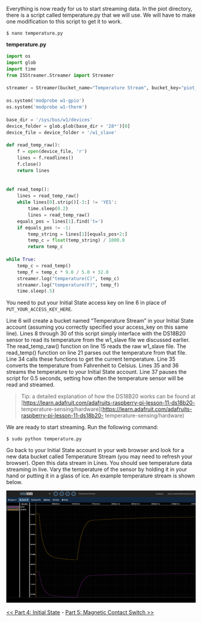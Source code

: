 Everything is now ready for us to start streaming data. In the piot directory, there is a script called temperature.py that we will use. We will have to make one modification to this script to get it to work.

```
$ nano temperature.py
```

**temperature.py**

```python
import os
import glob
import time
from ISStreamer.Streamer import Streamer

streamer = Streamer(bucket_name="Temperature Stream", bucket_key="piot_temp_stream031815", access_key="PUT_YOUR_ACCESS_KEY_HERE")

os.system('modprobe w1-gpio')
os.system('modprobe w1-therm')

base_dir = '/sys/bus/w1/devices'
device_folder = glob.glob(base_dir + '28*')[0]
device_file = device_folder + '/w1_slave'

def read_temp_raw():
    f = open(device_file, 'r')
    lines = f.readlines()
    f.close()
    return lines


def read_temp():
    lines = read_temp_raw()
    while lines[0].strip()[-3:] != 'YES':
        time.sleep(0.2)
        lines = read_temp_raw()
    equals_pos = lines[1].find('t=')
    if equals_pos != -1:
        temp_string = lines[1][equals_pos+2:]
        temp_c = float(temp_string) / 1000.0
        return temp_c

while True:
    temp_c = read_temp()
    temp_f = temp_c * 9.0 / 5.0 + 32.0
    streamer.log("temperature(C)", temp_c)
    streamer.log("temperature(F)", temp_f)
    time.sleep(.5)
```

You need to put your Initial State access key on line 6 in place of `PUT_YOUR_ACCESS_KEY_HERE`.

Line 6 will create a bucket named “Temperature Stream” in your Initial State account (assuming you correctly specified your access_key on this same line). Lines 8 through 30 of this script simply interface with the DS18B20 sensor to read its temperature from the w1_slave file we discussed earlier. The read_temp_raw() function on line 15 reads the raw w1_slave file. The read_temp() function on line 21 parses out the temperature from that file. Line 34 calls these functions to get the current temperature. Line 35 converts the temperature from Fahrenheit to Celsius. Lines 35 and 36 streams the temperature to your Initial State account. Line 37 pauses the script for 0.5 seconds, setting how often the temperature sensor will be read and streamed.

> Tip: a detailed explanation of how the DS18B20 works can be found at [https://learn.adafruit.com/adafruits-raspberry-pi-lesson-11-ds18b20- temperature-sensing/hardware](https://learn.adafruit.com/adafruits-raspberry-pi-lesson-11-ds18b20- temperature-sensing/hardware)

We are ready to start streaming. Run the following command:

```
$ sudo python temperature.py
```

Go back to your Initial State account in your web browser and look for a new data bucket called Temperature Stream (you may need to refresh your browser). Open this data stream in Lines. You should see temperature data streaming in live. Vary the temperature of the sensor by holding it in your hand or putting it in a glass of ice. An example temperature stream is shown below.

![Example temperature output in Lines](img/example-temperature-output.png)


[<< Part 4: Initial State](Part-4.-Initial-State) - [Part 5: Magnetic Contact Switch >>](Part-5.-Magnetic-Contact-Switch)